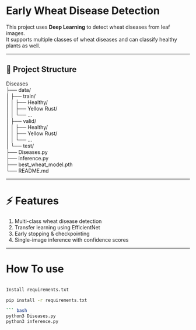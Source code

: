 # Early Wheat Disease Detection

This project uses **Deep Learning** to detect wheat diseases from leaf images.  
It supports multiple classes of wheat diseases and can classify healthy plants as well.

---

## 📂 Project Structure

Diseases<br>
├── data/<br>
│ ├── train/ <br>
│ │ ├── Healthy/<br>
│ │ ├── Yellow Rust/<br>
│ │ └── ...<br>
│ ├── valid/ <br>
│ │ ├── Healthy/<br>
│ │ ├── Yellow Rust/<br>
│ │ └── ...<br>
│ └── test/ <br>
├── Diseases.py <br>
├── inference.py <br>
├── best_wheat_model.pth <br>
└── README.md<br>

---

# ⚡ Features

1. Multi-class wheat disease detection
2. Transfer learning using EfficientNet
3. Early stopping & checkpointing
4. Single-image inference with confidence scores

---

# How To use

``` bash

Install requirements.txt

pip install -r requirements.txt

``` bash
python3 Diseases.py
python3 inference.py
